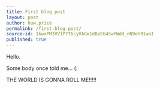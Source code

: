 ```yaml
---
title: First blog post
layout: post
author: huw.price
permalink: /first-blog-post/
source-id: 1kwxPM3VV1P7T6cyVAGm1dBzEG4SwYWdd_nN9eh91woI
published: true
---
```

Hello.

Some body once told me…  (:

THE WORLD IS GONNA ROLL ME!!!!!

